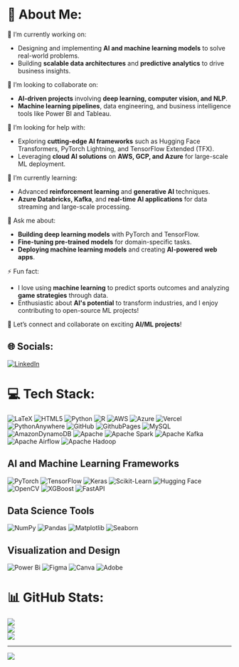 # 💫 About Me:
🔭 I’m currently working on:<br>
- Designing and implementing **AI and machine learning models** to solve real-world problems.  
- Building **scalable data architectures** and **predictive analytics** to drive business insights.  

🤝 I’m looking to collaborate on:<br>
- **AI-driven projects** involving **deep learning, computer vision, and NLP**.  
- **Machine learning pipelines**, data engineering, and business intelligence tools like Power BI and Tableau.  

👐 I’m looking for help with:<br>
- Exploring **cutting-edge AI frameworks** such as Hugging Face Transformers, PyTorch Lightning, and TensorFlow Extended (TFX).  
- Leveraging **cloud AI solutions** on **AWS, GCP, and Azure** for large-scale ML deployment.  

🌱 I’m currently learning:<br>
- Advanced **reinforcement learning** and **generative AI** techniques.  
- **Azure Databricks, Kafka**, and **real-time AI applications** for data streaming and large-scale processing.  

💬 Ask me about:<br>
- **Building deep learning models** with PyTorch and TensorFlow.  
- **Fine-tuning pre-trained models** for domain-specific tasks.  
- **Deploying machine learning models** and creating **AI-powered web apps**.  

⚡ Fun fact:<br>
- I love using **machine learning** to predict sports outcomes and analyzing **game strategies** through data.  
- Enthusiastic about **AI's potential** to transform industries, and I enjoy contributing to open-source ML projects!  

🚀 Let’s connect and collaborate on exciting **AI/ML projects**!


## 🌐 Socials:
[![LinkedIn](https://img.shields.io/badge/LinkedIn-%230077B5.svg?logo=linkedin&logoColor=white)](https://linkedin.com/in/https://www.linkedin.com/in/paulinus-akhigbe/) 

# 💻 Tech Stack:
![LaTeX](https://img.shields.io/badge/latex-%23008080.svg?style=for-the-badge&logo=latex&logoColor=white) 
![HTML5](https://img.shields.io/badge/html5-%23E34F26.svg?style=for-the-badge&logo=html5&logoColor=white) 
![Python](https://img.shields.io/badge/python-3670A0?style=for-the-badge&logo=python&logoColor=ffdd54) 
![R](https://img.shields.io/badge/r-%23276DC3.svg?style=for-the-badge&logo=r&logoColor=white) 
![AWS](https://img.shields.io/badge/AWS-%23FF9900.svg?style=for-the-badge&logo=amazon-aws&logoColor=white) 
![Azure](https://img.shields.io/badge/azure-%230072C6.svg?style=for-the-badge&logo=microsoftazure&logoColor=white) 
![Vercel](https://img.shields.io/badge/vercel-%23000000.svg?style=for-the-badge&logo=vercel&logoColor=white) 
![PythonAnywhere](https://img.shields.io/badge/pythonanywhere-%232F9FD7.svg?style=for-the-badge&logo=pythonanywhere&logoColor=151515) 
![GitHub](https://img.shields.io/badge/github-%23121011.svg?style=for-the-badge&logo=github&logoColor=white) 
![GithubPages](https://img.shields.io/badge/github%20pages-121013?style=for-the-badge&logo=github&logoColor=white) 
![MySQL](https://img.shields.io/badge/mysql-4479A1.svg?style=for-the-badge&logo=mysql&logoColor=white) 
![AmazonDynamoDB](https://img.shields.io/badge/Amazon%20DynamoDB-4053D6?style=for-the-badge&logo=Amazon%20DynamoDB&logoColor=white) 
![Apache](https://img.shields.io/badge/apache-%23D42029.svg?style=for-the-badge&logo=apache&logoColor=white) 
![Apache Spark](https://img.shields.io/badge/Apache%20Spark-FDEE21?style=for-the-badge&logo=apachespark&logoColor=black) 
![Apache Kafka](https://img.shields.io/badge/Apache%20Kafka-000?style=for-the-badge&logo=apachekafka) 
![Apache Airflow](https://img.shields.io/badge/Apache%20Airflow-017CEE?style=for-the-badge&logo=Apache%20Airflow&logoColor=white) 
![Apache Hadoop](https://img.shields.io/badge/Apache%20Hadoop-66CCFF?style=for-the-badge&logo=apachehadoop&logoColor=black) 

## AI and Machine Learning Frameworks
![PyTorch](https://img.shields.io/badge/PyTorch-%23EE4C2C.svg?style=for-the-badge&logo=pytorch&logoColor=white) 
![TensorFlow](https://img.shields.io/badge/TensorFlow-%23FF6F00.svg?style=for-the-badge&logo=tensorflow&logoColor=white) 
![Keras](https://img.shields.io/badge/Keras-%23D00000.svg?style=for-the-badge&logo=keras&logoColor=white) 
![Scikit-Learn](https://img.shields.io/badge/scikit_learn-%23F7931E.svg?style=for-the-badge&logo=scikit-learn&logoColor=white) 
![Hugging Face](https://img.shields.io/badge/Hugging%20Face-%23FFAE33.svg?style=for-the-badge&logo=huggingface&logoColor=black) 
![OpenCV](https://img.shields.io/badge/OpenCV-%235C3EE8.svg?style=for-the-badge&logo=opencv&logoColor=white) 
![XGBoost](https://img.shields.io/badge/XGBoost-%23EC4E20.svg?style=for-the-badge&logo=xgboost&logoColor=white) 
![FastAPI](https://img.shields.io/badge/FastAPI-%2300C4B3.svg?style=for-the-badge&logo=fastapi&logoColor=white) 

## Data Science Tools
![NumPy](https://img.shields.io/badge/numpy-%23013243.svg?style=for-the-badge&logo=numpy&logoColor=white) 
![Pandas](https://img.shields.io/badge/pandas-%23150458.svg?style=for-the-badge&logo=pandas&logoColor=white) 
![Matplotlib](https://img.shields.io/badge/Matplotlib-%23F57C00.svg?style=for-the-badge&logo=matplotlib&logoColor=white) 
![Seaborn](https://img.shields.io/badge/Seaborn-%2300A8E8.svg?style=for-the-badge&logo=seaborn&logoColor=white) 

## Visualization and Design
![Power Bi](https://img.shields.io/badge/power_bi-F2C811?style=for-the-badge&logo=powerbi&logoColor=black) 
![Figma](https://img.shields.io/badge/figma-%23F24E1E.svg?style=for-the-badge&logo=figma&logoColor=white) 
![Canva](https://img.shields.io/badge/Canva-%2300C4CC.svg?style=for-the-badge&logo=Canva&logoColor=white) 
![Adobe](https://img.shields.io/badge/adobe-%23FF0000.svg?style=for-the-badge&logo=adobe&logoColor=white) 

# 📊 GitHub Stats:
![](https://github-readme-stats.vercel.app/api?username=realpauly&theme=dark&hide_border=true&include_all_commits=false&count_private=false)<br/>
![](https://github-readme-streak-stats.herokuapp.com/?user=realpauly&theme=dark&hide_border=true)<br/>
![](https://github-readme-stats.vercel.app/api/top-langs/?username=realpauly&theme=dark&hide_border=true&include_all_commits=false&count_private=false&layout=compact)

---
[![](https://visitcount.itsvg.in/api?id=realpauly&icon=0&color=0)](https://visitcount.itsvg.in)

<!-- Proudly created with GPRM ( https://gprm.itsvg.in ) -->
